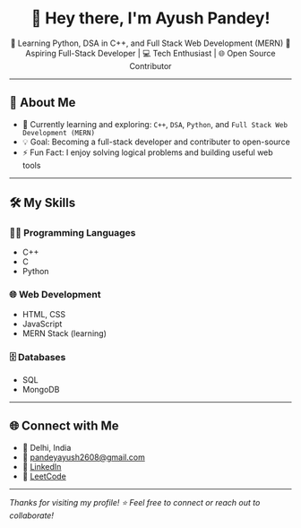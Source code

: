 <h1 align="center">👋 Hey there, I'm Ayush Pandey!</h1>

<p align="center">
🚀 Learning Python, DSA in C++, and Full Stack Web Development (MERN)  
🎯 Aspiring Full-Stack Developer | 💻 Tech Enthusiast | 🌐 Open Source Contributor  
</p>

---

## 🎯 About Me

- 🌱 Currently learning and exploring: `C++`, `DSA`, `Python`, and `Full Stack Web Development (MERN)`
- 💡 Goal: Becoming a full-stack developer and contributer to open-source
- ⚡ Fun Fact: I enjoy solving logical problems and building useful web tools

---

## 🛠 My Skills

### 👨‍💻 Programming Languages
- C++
- C
- Python

### 🌐 Web Development
- HTML, CSS
- JavaScript
- MERN Stack (learning)

### 🗄️ Databases
- SQL
- MongoDB

---

## 🌐 Connect with Me

- 📍 Delhi, India  
- 📧 [pandeyayush2608@gmail.com](mailto:pandeyayush2608@gmail.com)  
- 💼 [LinkedIn](https://www.linkedin.com/in/ayushpandey2608)  
- 🔗 [LeetCode](https://leetcode.com/u/PANDEY260804/)  

---

_Thanks for visiting my profile! ⭐ Feel free to connect or reach out to collaborate!_
